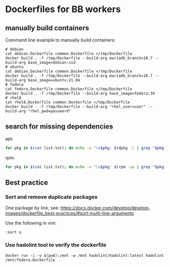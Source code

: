 # Dockerfiles for BB workers

## manually build containers

Command line example to manually build containers:

```console
# debian
cat debian.Dockerfile common.Dockerfile >/tmp/Dockerfile
docker build . -f /tmp/Dockerfile --build-arg mariadb_branch=10.7 --build-arg base_image=debian:sid
# ubuntu
cat debian.Dockerfile common.Dockerfile >/tmp/Dockerfile
docker build . -f /tmp/Dockerfile --build-arg mariadb_branch=10.7 --build-arg base_image=ubuntu:21.04
# fedora
cat fedora.Dockerfile common.Dockerfile >/tmp/Dockerfile
docker build . -f /tmp/Dockerfile --build-arg base_image=fedora:34
# rhel8
cat rhel8.Dockerfile common.Dockerfile >/tmp/Dockerfile
docker build . -f /tmp/Dockerfile --build-arg "rhel_user=user" --build-arg "rhel_pwd=password"
```

## search for missing dependencies

apt:

```bash
for pkg in $(cat list.txt); do echo -e "\n$pkg: $(dpkg -l | grep "$pkg")"; done
```

rpm:

```bash
for pkg in $(cat list.txt); do echo -e "\n$pkg: $(rpm -qa | grep "$pkg")"; done
```

## Best practice

### Sort and remove duplicate packages

One package by line, see:
<https://docs.docker.com/develop/develop-images/dockerfile_best-practices/#sort-multi-line-arguments>

Use the following in vim:

```vim
:sort u
```

### Use hadolint tool to verify the dockerfile

```console
docker run -i -v $(pwd):/mnt -w /mnt hadolint/hadolint:latest hadolint /mnt/fedora.Dockerfile
```
